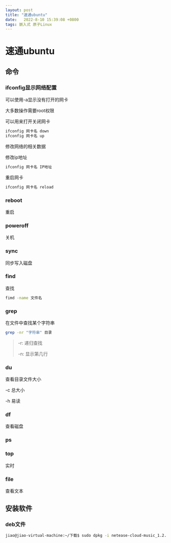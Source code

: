```yaml
---
layout: post
title: "速通ubuntu" 
date:   2022-8-10 15:39:08 +0800
tags: 嵌入式 原子Linux  
---
```


# 速通ubuntu

## 命令

### ifconfig显示网络配置

可以使用-a显示没有打开的网卡

大多数操作需要root权限

可以用来打开关闭网卡

```bash
ifconfig 网卡名 down
ifconfig 网卡名 up
```

修改网络的相关数据

修改ip地址

```bash
ifconfig 网卡名 IP地址
```

重启网卡

```bash
ifconfig 网卡名 reload
```

### reboot

重启

### poweroff

关机

### sync

同步写入磁盘

### find

查找

```bash
fimd -name 文件名
```

### grep

在文件中查找某个字符串

```bash
grep -nr "字符串" 目录
```

>   -r: 递归查找
>
>   -n: 显示第几行

### du

查看目录文件大小

-c 总大小

-h 易读

### df

查看磁盘

### ps

### top

实时

### file

查看文本

## 安装软件

### deb文件

```bash
jiao@jiao-virtual-machine:~/下载$ sudo dpkg -i netease-cloud-music_1.2.1_amd64_ubuntu_20190428.deb 
```









```bash
```



